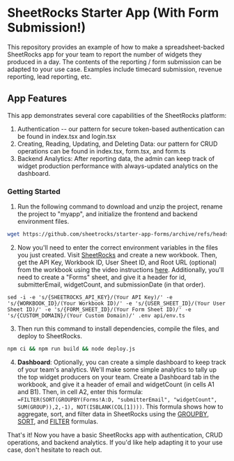 # SheetRocks Starter App (With Form Submission!)

This repository provides an example of how to make a spreadsheet-backed SheetRocks app for your team to report the number of widgets they produced in a day. The contents of the reporting / form submission can be adapted to your use case. Examples include timecard submission, revenue reporting, lead reporting, etc.

## App Features
This app demonstrates several core capabilities of the SheetRocks platform:
1. Authentication -- our pattern for secure token-based authentication can be found in index.tsx and login.tsx
2. Creating, Reading, Updating, and Deleting Data: our pattern for CRUD operations can be found in index.tsx, form.tsx, and form.ts
3. Backend Analytics: After reporting data, the admin can keep track of widget production performance with always-updated analytics on the dashboard.

### Getting Started
1. Run the following command to download and unzip the project, rename the project to "myapp", and initialize the frontend and backend environment files.
```bash
wget https://github.com/sheetrocks/starter-app-forms/archive/refs/heads/main.zip && unzip main.zip && mv starter-app-forms-main myapp && cd myapp && mv .example.env .env && mv api/example.env.ts api/env.ts
```
2. Now you'll need to enter the correct environment variables in the files you just created. Visit [SheetRocks](https://sheet.rocks/home) and create a new workbook. Then, get the API Key, Workbook ID, User Sheet ID, and Root URL (optional) from the workbook using the video instructions [here](https://www.loom.com/share/5ba840b300184759a71a4f4b55f54eaa). Additionally, you'll need to create a "Forms" sheet, and give it a header for id, submitterEmail, widgetCount, and submissionDate (in that order).
```
sed -i -e 's/{SHEETROCKS_API_KEY}/(Your API Key)/' -e 's/{WORKBOOK_ID}/(Your Workbook ID)/' -e 's/{USER_SHEET_ID}/(Your User Sheet ID)/' -e 's/{FORM_SHEET_ID}/(Your Form Sheet ID)/' -e 's/{CUSTOM_DOMAIN}/(Your Custom Domain)/' .env api/env.ts
```
3. Then run this command to install dependencies, compile the files, and deploy to SheetRocks.
```bash
npm ci && npm run build && node deploy.js
```
4. **Dashboard**: Optionally, you can create a simple dashboard to keep track of your team's analytics. We'll make some simple analytics to tally up the top widget producers on your team. Create a Dashboard tab in the workbook, and give it a header of email and widgetCount (in cells A1 and B1). Then, in cell A2, enter this formula:  `=FILTER(SORT(GROUPBY(Forms!A:D, "submitterEmail", "widgetCount", SUM(GROUP)),2,-1), NOT(ISBLANK(COL[1])))`. This formula shows how to aggregate, sort, and filter data in SheetRocks using the [GROUPBY](https://sheet.rocks/formulas/groupby), [SORT](https://sheet.rocks/formulas/sort), and [FILTER](https://sheet.rocks/formulas/filter) formulas.

That's it! Now you have a basic SheetRocks app with authentication, CRUD operations, and backend analytics. If you'd like help adapting it to your use case, don't hesitate to reach out.



